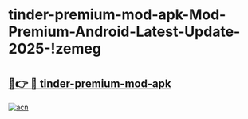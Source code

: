 # tinder-premium-mod-apk-Mod-Premium-Android-Latest-Update-2025-!zemeg

# <h2><a href="https://inucdt.esa.edu.pl?title=tinder-premium-mod-apk&ref=zemeg">🔗👉 🔴 tinder-premium-mod-apk</a></h2>

[![acn](https://github.com/user-attachments/assets/0f9c940e-d8b0-45ae-aac7-cd30a18b3e1c)](https://inucdt.esa.edu.pl?title=tinder-premium-mod-apk&ref=zemeg)

